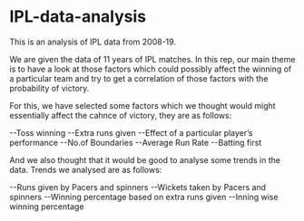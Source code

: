 # IPL-data-analysis
This is an analysis of IPL data from 2008-19.

We are given the data of 11 years of IPL matches. In this rep, our main theme is to have a look at those factors which could possibly affect the winning of a particular team and try to get a correlation of those factors with the probability of victory.

For this, we have selected some factors which we thought would might essentially affect the cahnce of victory, they are as follows:

--Toss winning
--Extra runs given
--Effect of a particular player’s performance
--No.of Boundaries
--Average Run Rate
--Batting first

And we also thought that it would be good to analyse some trends in the data. Trends we analysed are as follows:

--Runs given by Pacers and spinners
--Wickets taken by Pacers and spinners
--Winning percentage based on extra runs given
--Inning wise winning percentage
